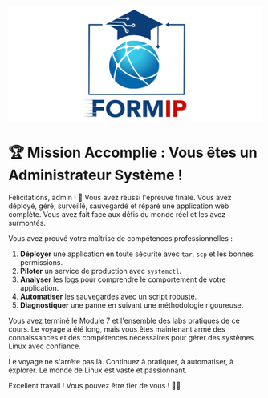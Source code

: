 ![Formip](../assets/formip_logo_padded.png)

# 🏆 Mission Accomplie : Vous êtes un Administrateur Système !

Félicitations, admin ! 🎉 Vous avez réussi l'épreuve finale. Vous avez déployé, géré, surveillé, sauvegardé et réparé une application web complète. Vous avez fait face aux défis du monde réel et les avez surmontés.

Vous avez prouvé votre maîtrise de compétences professionnelles :
1. **Déployer** une application en toute sécurité avec `tar`, `scp` et les bonnes permissions.
2. **Piloter** un service de production avec `systemctl`.
3. **Analyser** les logs pour comprendre le comportement de votre application.
4. **Automatiser** les sauvegardes avec un script robuste.
5. **Diagnostiquer** une panne en suivant une méthodologie rigoureuse.

Vous avez terminé le Module 7 et l'ensemble des labs pratiques de ce cours. Le voyage a été long, mais vous êtes maintenant armé des connaissances et des compétences nécessaires pour gérer des systèmes Linux avec confiance.

Le voyage ne s'arrête pas là. Continuez à pratiquer, à automatiser, à explorer. Le monde de Linux est vaste et passionnant.

Excellent travail ! Vous pouvez être fier de vous ! 🐧✨